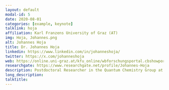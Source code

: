 ```yaml
---
layout: default
modal-id: 5
date: 2020-08-01
categories: [example, keynote]
talklink: hoja
affiliation: Karl Franzens University of Graz (AT)
img: Hoja, Johannes.png
alt: Johannes Hoja
title: Dr. Johannes Hoja
linkedin: https://www.linkedin.com/in/johanneshoja/
twitter: https://x.com/johanneshoja
web: https://online.uni-graz.at/kfu_online/wbforschungsportal.cbshowportal?pPersonNr=78027
researchgate: https://www.researchgate.net/profile/Johannes-Hoja
description: Postdoctoral Researcher in the Quantum Chemistry Group at the University of Graz
long_description:
talktitle: 
---
```

